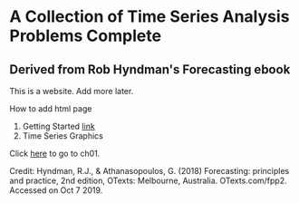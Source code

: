 # A Collection of Time Series Analysis Problems Complete
## Derived from Rob Hyndman's Forecasting ebook
This is a website. Add more later. 

How to add html page

1. Getting Started 
[link](https://raw.githubusercontent.com/pateld1/TimeSeriesAnalysis/master/Chapter%201%20-%20Getting%20Started/Chapter-1%20-%20Getting-Started.md)
1. Time Series Graphics

Click <a href="Chapter 1 - Getting Started.html">here</a> to go to ch01.

Credit: Hyndman, R.J., & Athanasopoulos, G. (2018) Forecasting: principles and practice, 2nd edition, OTexts: Melbourne, Australia. OTexts.com/fpp2. Accessed on Oct 7 2019.
